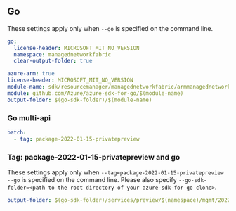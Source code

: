 ## Go

These settings apply only when `--go` is specified on the command line.

``` yaml $(go) && !$(track2)
go:
  license-header: MICROSOFT_MIT_NO_VERSION
  namespace: managednetworkfabric
  clear-output-folder: true
```

```yaml $(go) && $(track2)
azure-arm: true
license-header: MICROSOFT_MIT_NO_VERSION
module-name: sdk/resourcemanager/managednetworkfabric/armmanagednetworkfabric
module: github.com/Azure/azure-sdk-for-go/$(module-name)
output-folder: $(go-sdk-folder)/$(module-name)
```

### Go multi-api

``` yaml $(go) && $(multiapi)
batch:
  - tag: package-2022-01-15-privatepreview
```
### Tag: package-2022-01-15-privatepreview and go
These settings apply only when `--tag=package-2022-01-15-privatepreview --go` is specified on the command line.
Please also specify `--go-sdk-folder=<path to the root directory of your azure-sdk-for-go clone>`.
``` yaml $(tag) == 'package-2022-01-15-privatepreview' && $(go)
output-folder: $(go-sdk-folder)/services/preview/$(namespace)/mgmt/2022-01-15-privatepreview/$(namespace)
```
